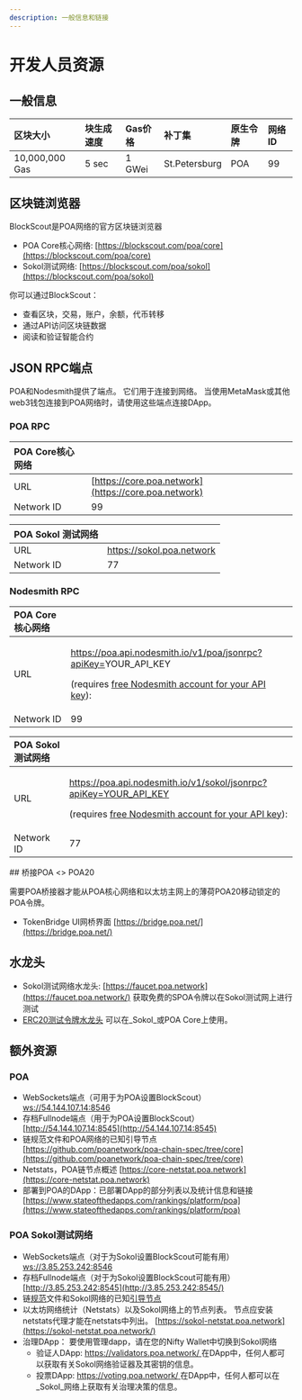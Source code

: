 ```yaml
---
description: 一般信息和链接
---
```


# 开发人员资源

## 一般信息 <a id="general-information"></a>

| 区块大小 | 块生成速度 | Gas价格 | 补丁集 | 原生令牌 | 网络ID |
| :--- | :--- | :--- | :--- | :--- | :--- |
| 10,000,000 Gas | 5 sec | 1 GWei | St.Petersburg | POA | 99 |

## 区块链浏览器 <a id="blockchain-explorer"></a>

BlockScout是POA网络的官方区块链浏览器

* POA Core核心网络: [https://blockscout.com/poa/core](https://blockscout.com/poa/core)
* Sokol测试网络: [https://blockscout.com/poa/sokol](https://blockscout.com/poa/sokol)

你可以通过BlockScout：

* 查看区块，交易，账户，余额，代币转移 
* 通过API访问区块链数据 
* 阅读和验证智能合约

## JSON RPC端点 <a id="json-rpc-endpoints"></a>

POA和Nodesmith提供了端点。 它们用于连接到网络。 当使用MetaMask或其他web3钱包连接到POA网络时，请使用这些端点连接DApp。

### POA RPC <a id="poa-rpc"></a>

| ​POA Core核心网络 | ​ |
| :--- | :--- |
| URL | ​[https://core.poa.network](https://core.poa.network) |
| Network ID | 99 |

| **POA Sokol 测试网络** |  |
| :--- | :--- |
| URL | https://sokol.poa.network |
| Network ID | 77 |

### **Nodesmith RPC** <a id="nodesmith-rpc"></a>

<table>
  <thead>
    <tr>
      <th style="text-align:left">&#x200B;POA Core &#x6838;&#x5FC3;&#x7F51;&#x7EDC;</th>
      <th style="text-align:left">&#x200B;</th>
    </tr>
  </thead>
  <tbody>
    <tr>
      <td style="text-align:left">URL</td>
      <td style="text-align:left">
        <p>&#x200B;<a href="https://poa.api.nodesmith.io/v1/dai/jsonrpc?apiKey=YOUR_API_KEY">https://poa.api.nodesmith.io/v1/poa/jsonrpc?apiKey=</a>&#x200B;YOUR_API_KEY</p>
        <p>(requires <a href="https://nodesmith.io/docs/#/overview/httpsQuickstart">free Nodesmith account for your API key</a>):</p>
      </td>
    </tr>
    <tr>
      <td style="text-align:left">Network ID</td>
      <td style="text-align:left">99</td>
    </tr>
  </tbody>
</table><table>
  <thead>
    <tr>
      <th style="text-align:left">POA Sokol &#x6D4B;&#x8BD5;&#x7F51;&#x7EDC;</th>
      <th style="text-align:left">&#x200B;</th>
    </tr>
  </thead>
  <tbody>
    <tr>
      <td style="text-align:left">URL</td>
      <td style="text-align:left">
        <p><a href="https://poa.api.nodesmith.io/v1/sokol/jsonrpc?apiKey=YOUR_API_KEY">https://poa.api.nodesmith.io/v1/sokol/jsonrpc?apiKey=YOUR_API_KEY</a>
        </p>
        <p>(requires <a href="https://nodesmith.io/docs/#/overview/httpsQuickstart">free Nodesmith account for your API key</a>):</p>
      </td>
    </tr>
    <tr>
      <td style="text-align:left">Network ID</td>
      <td style="text-align:left">77</td>
    </tr>
  </tbody>
</table>## 桥接POA &lt;&gt; POA20 <a id="bridge-dai-less-than-greater-than-xdai"></a>

需要POA桥接器才能从POA核心网络和以太坊主网上的薄荷POA20移动锁定的POA令牌。

* TokenBridge UI网桥界面 [https://bridge.poa.net/](https://bridge.poa.net/)

## 水龙头 <a id="additional-resources"></a>

* Sokol测试网络水龙头: [https://faucet.poa.network](https://faucet.poa.network/) 获取免费的SPOA令牌以在Sokol测试网上进行测试 
* [ERC20测试令牌水龙头](erc20-test-token-faucet.md) 可以在_Sokol_或POA Core上使用。

## 额外资源 <a id="additional-resources"></a>

### **POA**

* WebSockets端点（可用于为POA设置BlockScout） [ws://54.144.107.14:8546](ws://54.144.107.14:8546)
* 存档Fullnode端点（用于为POA设置BlockScout） [http://54.144.107.14:8545](http://54.144.107.14:8545)
* 链规范文件和POA网络的已知引导节点 [https://github.com/poanetwork/poa-chain-spec/tree/core](https://github.com/poanetwork/poa-chain-spec/tree/core)
* Netstats，POA链节点概述 [https://core-netstat.poa.network](https://core-netstat.poa.network)
* 部署到POA的DApp：已部署DApp的部分列表以及统计信息和链接 [https://www.stateofthedapps.com/rankings/platform/poa](https://www.stateofthedapps.com/rankings/platform/poa)

### POA Sokol测试网络

* WebSockets端点（对于为Sokol设置BlockScout可能有用） [ws://3.85.253.242:8546](ws://3.85.253.242:8546)
* 存档Fullnode端点（对于为Sokol设置BlockScout可能有用） [http://3.85.253.242:8545](http://3.85.253.242:8545/)
* 链[规范](https://github.com/poanetwork/poa-chain-spec/blob/sokol/spec.json)文件和Sokol网络的已知[引导节点](https://github.com/poanetwork/poa-chain-spec/blob/sokol/bootnodes.txt)
* 以太坊网络统计（Netstats）以及Sokol网络上的节点列表。 节点应安装netstats代理才能在netstats中列出。 [https://sokol-netstat.poa.network](https://sokol-netstat.poa.network/)
* 治理DApp： 要使用管理dapp，请在您的Nifty Wallet中切换到Sokol网络
  * 验证人DApp: [https://validators.poa.network/ ](https://validators.poa.network/) 在DApp中，任何人都可以获取有关Sokol网络验证器及其密钥的信息。
  * 投票DApp: [https://voting.poa.network/ ](https://voting.poa.network/) 在DApp中，任何人都可以在_Sokol_网络上获取有关治理决策的信息。


